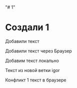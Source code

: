 "# 1" 
# Создали 1
Добавили текст

Добавили текст через Браузер

Добавим текст локально

Текст из новой ветки igor

Конфликт 1 текст в браузере
